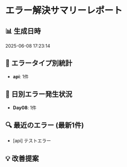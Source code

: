 # エラー解決サマリーレポート

## 📊 生成日時
2025-06-08 17:23:14

## 🚨 エラータイプ別統計
- **api**: 1件

## 📅 日別エラー発生状況
- **Day08**: 1件

## 🔍 最近のエラー (最新1件)
- [api] テストエラー

## 💡 改善提案
